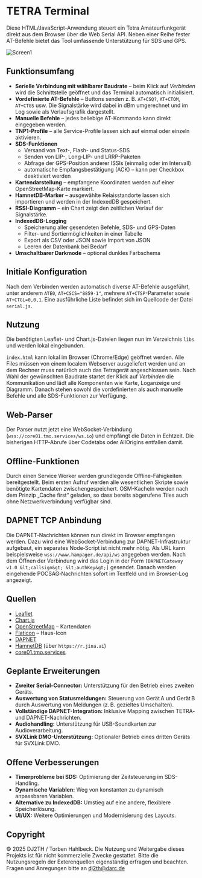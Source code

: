 # TETRA Terminal

Diese HTML/JavaScript-Anwendung steuert ein Tetra Amateurfunkgerät direkt aus dem Browser über die Web Serial API. Neben einer Reihe fester AT-Befehle bietet das Tool umfassende Unterstützung für SDS und GPS.



![Screen1](https://github.com/user-attachments/assets/be4a466a-5389-49f0-93c3-fb24446eb753)



## Funktionsumfang

* **Serielle Verbindung mit wählbarer Baudrate** – beim Klick auf *Verbinden* wird die Schnittstelle geöffnet und das Terminal automatisch initialisiert.
* **Vordefinierte AT-Befehle** – Buttons senden z. B. `AT+CSQ?`, `AT+CTOM`, `AT+CTGS` usw. Die Signalstärke wird dabei in dBm umgerechnet und im Log sowie als Verlaufsgrafik dargestellt.
* **Manuelle Befehle** – jedes beliebige AT-Kommando kann direkt eingegeben werden.
* **TNP1-Profile** – alle Service-Profile lassen sich auf einmal oder einzeln aktivieren.
* **SDS-Funktionen**
  * Versand von Text-, Flash- und Status-SDS
  * Senden von LIP-, Long‑LIP- und LRRP-Paketen
  * Abfrage der GPS-Position anderer ISSIs (einmalig oder im Intervall)
  * automatische Empfangsbestätigung (ACK) – kann per Checkbox deaktiviert werden
* **Kartendarstellung** – empfangene Koordinaten werden auf einer OpenStreetMap-Karte markiert.
* **HamnetDB-Marker** – ausgewählte Relaisstandorte lassen sich importieren und werden in der IndexedDB gespeichert.
* **RSSI-Diagramm** – ein Chart zeigt den zeitlichen Verlauf der Signalstärke.
* **IndexedDB-Logging**
  * Speicherung aller gesendeten Befehle, SDS- und GPS-Daten
  * Filter- und Sortiermöglichkeiten in einer Tabelle
  * Export als CSV oder JSON sowie Import von JSON
  * Leeren der Datenbank bei Bedarf
* **Umschaltbarer Darkmode** – optional dunkles Farbschema

## Initiale Konfiguration

Nach dem Verbinden werden automatisch diverse AT-Befehle ausgeführt, unter anderem `ATE0`, `AT+CSCS="8859-1"`, mehrere `AT+CTSP`-Parameter sowie `AT+CTGL=0,0,1`. Eine ausführliche Liste befindet sich im Quellcode der Datei `serial.js`.

## Nutzung

Die benötigten Leaflet- und Chart.js-Dateien liegen nun im Verzeichnis `libs` und werden lokal eingebunden.

`index.html` kann lokal im Browser (Chrome/Edge) geöffnet werden. Alle Files müssen von einem localem Webserver ausgeliefert werden und an dem Rechner muss natürlich auch das Tetragerät angeschlossen sein. Nach Wahl der gewünschten Baudrate startet der Klick auf *Verbinden* die Kommunikation und lädt alle Komponenten wie Karte, Loganzeige und Diagramm. Danach stehen sowohl die vordefinierten als auch manuelle Befehle und alle SDS-Funktionen zur Verfügung.

## Web‑Parser

Der Parser nutzt jetzt eine WebSocket-Verbindung (`wss://core01.tmo.services/ws.io`) und empfängt die Daten in Echtzeit. Die bisherigen HTTP‑Abrufe über Codetabs oder AllOrigins entfallen damit.

## Offline-Funktionen

Durch einen Service Worker werden grundlegende Offline-Fähigkeiten bereitgestellt.
Beim ersten Aufruf werden alle wesentlichen Skripte sowie benötigte Kartendaten
zwischengespeichert. OSM-Kacheln werden nach dem Prinzip „Cache first“ geladen,
so dass bereits abgerufene Tiles auch ohne Netzwerkverbindung verfügbar sind.

## DAPNET TCP Anbindung

Die DAPNET‑Nachrichten können nun direkt im Browser empfangen werden.
Dazu wird eine WebSocket‑Verbindung zur DAPNET‑Infrastruktur
aufgebaut, ein separates Node‑Script ist nicht mehr nötig. Als URL
kann beispielsweise `wss://www.hampager.de/api/ws` angegeben werden.
Nach dem Öffnen der Verbindung wird das Login in der Form
`[DAPNETGateway v1.0 &lt;callsign&gt; &lt;authKey&gt;]` gesendet. Danach
werden eingehende POCSAG‑Nachrichten sofort im Textfeld und im
Browser‑Log angezeigt.


## Quellen

* [Leaflet](https://leafletjs.com)
* [Chart.js](https://www.chartjs.org)
* [OpenStreetMap](https://www.openstreetmap.org) – Kartendaten
* [Flaticon](https://www.flaticon.com) – Haus-Icon
* [DAPNET](https://www.hampager.de)
* [HamnetDB](https://hamnetdb.net) (über `https://r.jina.ai`)
* [core01.tmo.services](https://core01.tmo.services)

## Geplante Erweiterungen

- **Zweiter Serial-Connector:** Unterstützung für den Betrieb eines zweiten Geräts.
- **Auswertung von Statusmeldungen:** Steuerung von Gerät A und Gerät B durch Auswertung von Meldungen (z. B. gezieltes Umschalten).
- **Vollständige DAPNET-Integration:** Inklusive Mapping zwischen TETRA- und DAPNET-Nachrichten.
- **Audiohandling:** Unterstützung für USB-Soundkarten zur Audioverarbeitung.
- **SVXLink DMO-Unterstützung:** Optionaler Betrieb eines dritten Geräts für SVXLink DMO.



## Offene Verbesserungen

- **Timerprobleme bei SDS:** Optimierung der Zeitsteuerung im SDS-Handling.
- **Dynamische Variablen:** Weg von konstanten zu dynamisch anpassbaren Variablen.
- **Alternative zu IndexedDB:** Umstieg auf eine andere, flexiblere Speicherlösung.
- **UI/UX:** Weitere Optimierungen und Modernisierung des Layouts.



## Copyright

© 2025 DJ2TH / Torben Hahlbeck. Die Nutzung und Weitergabe dieses Projekts ist für
nicht kommerzielle Zwecke gestattet. Bitte die Nutzungsregeln der Exterenquellen eigenständig erfragen und beachten.
Fragen und Anregungen bitte an dj2th@darc.de

